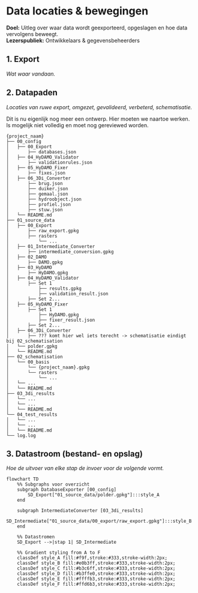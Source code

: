 # Data locaties & bewegingen
**Doel:** Uitleg over waar data wordt geexporteerd, opgeslagen en hoe data vervolgens beweegt.  
**Lezerspubliek:** Ontwikkelaars & gegevensbeheerders

## 1. Export
_Wat waar vandaan._



## 2. Datapaden
_Locaties van ruwe export, omgezet, gevalideerd, verbeterd, schematisatie._

Dit is nu eigenlijk nog meer een ontwerp. Hier moeten we naartoe werken. Is mogelijk niet volledig en moet nog gereviewed worden.

```text
{project_naam}
├── 00_config
│   ├── 00_Export
│       ├── databases.json
│   ├── 04_HyDAMO_Validator
│       ├── validationrules.json
│   ├── 05_HyDAMO_Fixer
│       ├── fixes.json
│   ├── 06_3Di_Converter
│       ├── brug.json
│       ├── duiker.json
│       ├── gemaal.json
│       ├── hydroobject.json
│       ├── profiel.json
│       ├── stuw.json
│   └── README.md
├── 01_source_data
│   ├── 00_Export
│       ├── raw_export.gpkg
│       ├── rasters
│           └── ...
│   ├── 01_Intermediate_Converter
│       ├── intermediate_conversion.gpkg
│   ├── 02_DAMO
│       ├── DAMO.gpkg
│   ├── 03_HyDAMO
│       ├── HyDAMO.gpkg
│   ├── 04_HyDAMO_Validator
│       ├── Set 1
│           ├── results.gpkg
│           ├── validation_result.json
│       ├── Set 2...
│   ├── 05_HyDAMO_Fixer
│       ├── Set 1
│           ├── HyDAMO.gpkg
│           ├── fixer_result.json
│       ├── Set 2...
│   ├── 06_3Di_Converter
│       ├── ??? komt hier wel iets terecht -> schematisatie eindigt bij 02_schematisation
│   └── polder.gpkg
│   └── README.md
├── 02_schematisation
│   └── 00_basis
│       └── {project_naam}.gpkg
│       └── rasters
│           └── ...
│   └── ...
│   └── README.md
├── 03_3di_results
│   └── ...
│   └── ...
│   └── README.md
└── 04_test_results
│   └── ...
│   └── ...
│   └── README.md
└── log.log
```

## 3. Datastroom (bestand- en opslag)
_Hoe de uitvoer van elke stap de invoer voor de volgende vormt._

```mermaid
flowchart TD
    %% Subgraphs voor overzicht
    subgraph DatabaseExporter [00_config]
        SD_Export["01_source_data/polder.gpkg"]:::style_A
    end

    subgraph IntermediateConverter [03_3di_results]
        SD_Intermediate["01_source_data/00_export/raw_export.gpkg"]:::style_B
    end

    %% Datastromen
    SD_Export -->|stap 1| SD_Intermediate

    %% Gradient styling from A to F
    classDef style_A fill:#f9f,stroke:#333,stroke-width:2px;
    classDef style_B fill:#e0b3ff,stroke:#333,stroke-width:2px;
    classDef style_C fill:#b3c6ff,stroke:#333,stroke-width:2px;
    classDef style_D fill:#b3ffe0,stroke:#333,stroke-width:2px;
    classDef style_E fill:#ffffb3,stroke:#333,stroke-width:2px;
    classDef style_F fill:#ffd6b3,stroke:#333,stroke-width:2px;

